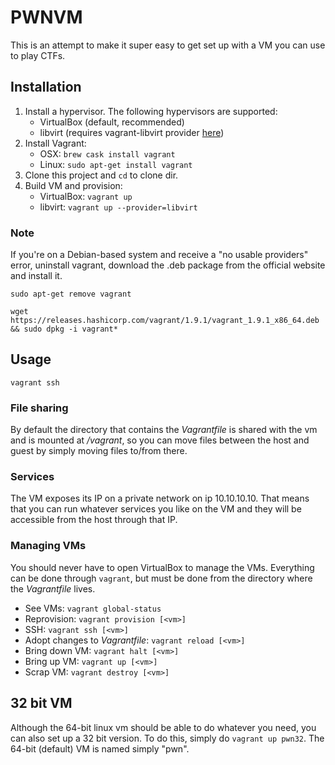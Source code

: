 # PWNVM

This is an attempt to make it super easy to get set up with a VM you can use to play CTFs.

## Installation
1. Install a hypervisor. The following hypervisors are supported:
   * VirtualBox (default, recommended)
   * libvirt (requires vagrant-libvirt provider [here](https://github.com/vagrant-libvirt/vagrant-libvirt))
2. Install Vagrant:
   * OSX: `brew cask install vagrant`
   * Linux: `sudo apt-get install vagrant`
3. Clone this project and `cd` to clone dir.
4. Build VM and provision:
   * VirtualBox: `vagrant up`
   * libvirt: `vagrant up --provider=libvirt`

### Note
If you're on a Debian-based system and receive a "no usable providers" error, uninstall vagrant, download the .deb package from the official website and install it.

`sudo apt-get remove vagrant`

`wget https://releases.hashicorp.com/vagrant/1.9.1/vagrant_1.9.1_x86_64.deb && sudo dpkg -i vagrant*`

## Usage
`vagrant ssh`

### File sharing
By default the directory that contains the _Vagrantfile_ is shared with the vm and is mounted at _/vagrant_, so you can move files between the host and guest by simply moving files to/from there.

### Services
The VM exposes its IP on a private network on ip 10.10.10.10. That means that you can run whatever services you like on the VM and they will be accessible from the host through that IP.

### Managing VMs
You should never have to open VirtualBox to manage the VMs. Everything can be done through `vagrant`, but must be done from the directory where the _Vagrantfile_ lives.

* See VMs: `vagrant global-status`
* Reprovision: `vagrant provision [<vm>]`
* SSH: `vagrant ssh [<vm>]`
* Adopt changes to _Vagrantfile_: `vagrant reload [<vm>]`
* Bring down VM: `vagrant halt [<vm>]`
* Bring up VM: `vagrant up [<vm>]`
* Scrap VM: `vagrant destroy [<vm>]`

## 32 bit VM
Although the 64-bit linux vm should be able to do whatever you need, you can also set up a 32 bit version. To do this, simply do `vagrant up pwn32`. The 64-bit (default) VM is named simply "pwn".
